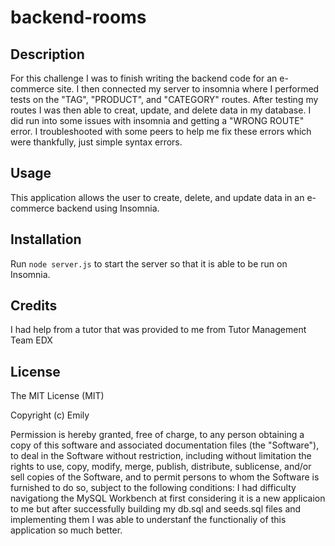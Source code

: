 # backend-rooms

## Description
For this challenge I was to finish writing the backend code for an e-commerce site. I then connected my server to insomnia where I performed tests on the "TAG", "PRODUCT", and "CATEGORY" routes. After testing my routes I was then able to creat, update, and delete data in my database. I did run into some issues with insomnia and getting a "WRONG ROUTE" error. I troubleshooted with some peers to help me fix these errors which were thankfully, just simple syntax errors.



## Usage
This application allows  the user to create, delete, and update data in an e-commerce backend using Insomnia. 
## Installation
Run ``node server.js`` to start the server so that it is able to be run on Insomnia. 






## Credits
I had help from a tutor that was provided to me from 
Tutor Management Team EDX


## License 

The MIT License (MIT)

Copyright (c) Emily

Permission is hereby granted, free of charge, to any person obtaining a copy of this software and associated documentation files (the "Software"), to deal in the Software without restriction, including without limitation the rights to use, copy, modify, merge, publish, distribute, sublicense, and/or sell copies of the Software, and to permit persons to whom the Software is furnished to do so, subject to the following conditions:
I had difficulty navigationg the MySQL Workbench at first considering it is a new applicaion to me but after successfully building my db.sql and seeds.sql files and implementing them I was able to understanf the functionaliy of this application so much better.


